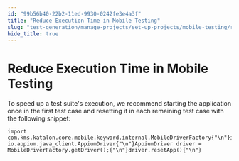 ```yaml
---
id: "99b56b40-22b2-11ed-9930-0242fe3e4a3f"
title: "Reduce Execution Time in Mobile Testing"
slug: "test-generation/manage-projects/set-up-projects/mobile-testing/reduce-execution-time-in-mobile-testing"
hide_title: true
---
```

  

# <a id="id" class="anchor_top_offset"/><a id="ariaid-title1" class="anchor_top_offset"/>Reduce Execution Time in Mobile Testing

  
    
<p xmlns="http://www.w3.org/1999/xhtml" className="p">To speed up a test suite's execution, we recommend starting the   application once in the first test case and resetting it in each   remaining test case with the following snippet:</p> 
          
<pre xmlns="http://www.w3.org/1999/xhtml" className="pre codeblock"><code>import com.kms.katalon.core.mobile.keyword.internal.MobileDriverFactory{"\n"}import io.appium.java_client.AppiumDriver{"\n"}AppiumDriver driver = MobileDriverFactory.getDriver();{"\n"}driver.resetApp(){"\n"}</code></pre> 
      

